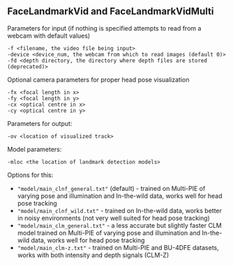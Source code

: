## FaceLandmarkVid and FaceLandmarkVidMulti

Parameters for input (if nothing is specified attempts to read from a webcam with default values)

	-f <filename, the video file being input>
	-device <device_num, the webcam from which to read images (default 0)>
	-fd <depth directory, the directory where depth files are stored (deprecated)> 

Optional camera parameters for proper head pose visualization

	-fx <focal length in x>
	-fy <focal length in y>
	-cx <optical centre in x> 
	-cy <optical centre in y>

Parameters for output:

    -ov <location of visualized track>

Model parameters:

    -mloc <the location of landmark detection models>

  Options for this:
        
- `"model/main_clnf_general.txt"` (default) - trained on Multi-PIE of varying pose and illumination and In-the-wild data, works well for head pose tracking
- `"model/main_clnf_wild.txt"` - trained on In-the-wild data, works better in noisy environments (not very well suited for head pose tracking)
- `"model/main_clm_general.txt"` - a less accurate but slightly faster CLM model trained on Multi-PIE of varying pose and illumination and In-the-wild data, works well for head pose tracking
- `"model/main_clm-z.txt"` - trained on Multi-PIE and BU-4DFE datasets, works with both intensity and depth signals (CLM-Z)